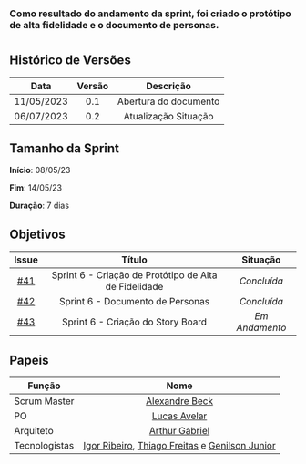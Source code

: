 ### Como resultado do andamento da sprint, foi criado o protótipo de alta fidelidade e o documento de personas.

#

## Histórico de Versões

|    Data    | Versão |       Descrição       |
| :--------: | :----: | :-------------------: |
| 11/05/2023 |  0.1   | Abertura do documento |
| 06/07/2023 |  0.2   | Atualização Situação  |

## Tamanho da Sprint

**Início**: 08/05/23

**Fim**: 14/05/23

**Duração**: 7 dias

## Objetivos

|                             Issue                              |                        Título                         |    Situação    |
| :------------------------------------------------------------: | :---------------------------------------------------: | :------------: |
| [#41](https://github.com/fga-eps-mds/2023.1-GuiaUnB/issues/41) | Sprint 6 - Criação de Protótipo de Alta de Fidelidade |  _Concluída_   |
| [#42](https://github.com/fga-eps-mds/2023.1-GuiaUnB/issues/42) |           Sprint 6 - Documento de Personas            |  _Concluída_   |
| [#43](https://github.com/fga-eps-mds/2023.1-GuiaUnB/issues/43) |           Sprint 6 - Criação do Story Board           | _Em Andamento_ |

## Papeis

| Função        |                                                                           Nome                                                                           |
| ------------- | :------------------------------------------------------------------------------------------------------------------------------------------------------: |
| Scrum Master  |                                                       [Alexandre Beck](https://github.com/zzzBECK)                                                       |
| PO            |                                                    [Lucas Avelar](https://github.com/LucasAvelar2711)                                                    |
| Arquiteto     |                                                   [Arthur Gabriel](https://github.com/ArthurGabrieel)                                                    |
| Tecnologistas | [Igor Ribeiro](https://github.com/igor-ribeir0), [Thiago Freitas](https://github.com/thiagorfreitas) e [Genilson Junior](https://github.com/GenilsonJrs) |

